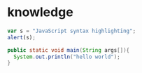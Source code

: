 # knowledge

```javascript
var s = "JavaScript syntax highlighting";
alert(s);
```
```java
public static void main(String args[]){
  System.out.println("hello world");
}
```
